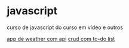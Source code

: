 # javascript
 curso de javascript do curso em vídeo e outros

 <a href="https://larabmelo.github.io/javascript/weather-app/index.html" target="_blank">app de weather com api</a>
 <a href="https://larabmelo.github.io/javascript/todo-list/index.html" target="_blank">crud com to-do list</a>

